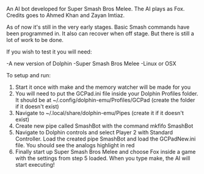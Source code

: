An AI bot developed for Super Smash Bros Melee. The AI plays as Fox. Credits goes to Ahmed Khan and Zayan Imtiaz.

As of now it's still in the very early stages. Basic Smash commands have been
programmed in. It also can recover when off stage. But there is still a lot of work to be done.

If you wish to test it you will need:

-A new version of Dolphin
-Super Smash Bros Melee
-Linux or OSX


To setup and run:

1. Start it once with make and the memory watcher will be made for you
2. You will need to put the GCPad.ini file inside your Dolphin Profiles folder. It should be at ~/.config/dolphin-emu/Profiles/GCPad (create the folder if it doesn't exist)
3. Navigate to ~/.local/share/dolphin-emu/Pipes (create it if it doesn't exist)
4. Create new pipe called SmashBot with the command mkfifo SmashBot
5. Navigate to Dolphin controls and select Player 2 with Standard Controller. Load the created pipe SmashBot and load the GCPadNew.ini file. You should see the analogs highlight in red 
6. Finally start up Super Smash Bros Melee and choose Fox inside a game with the settings from step 5 loaded. When you type make, the AI will start executing!
